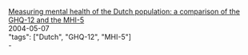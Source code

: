 [Measuring mental health of the Dutch population: a comparison of the GHQ-12 and the MHI-5](https://hqlo.biomedcentral.com/articles/10.1186/1477-7525-2-23)<br />
2004-05-07<br />
"tags": ["Dutch", "GHQ-12", "MHI-5"]<br />
-<br />
